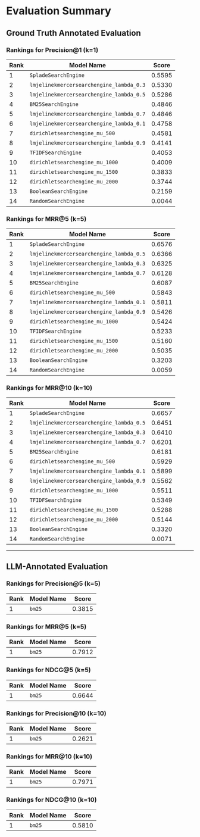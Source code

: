 # Evaluation Summary

## Ground Truth Annotated Evaluation

### Rankings for Precision@1 (k=1)

| Rank | Model Name | Score |
|------|-------------|--------|
| 1 | `SpladeSearchEngine` | 0.5595 |
| 2 | `lmjelinekmercersearchengine_lambda_0.3` | 0.5330 |
| 3 | `lmjelinekmercersearchengine_lambda_0.5` | 0.5286 |
| 4 | `BM25SearchEngine` | 0.4846 |
| 5 | `lmjelinekmercersearchengine_lambda_0.7` | 0.4846 |
| 6 | `lmjelinekmercersearchengine_lambda_0.1` | 0.4758 |
| 7 | `dirichletsearchengine_mu_500` | 0.4581 |
| 8 | `lmjelinekmercersearchengine_lambda_0.9` | 0.4141 |
| 9 | `TFIDFSearchEngine` | 0.4053 |
| 10 | `dirichletsearchengine_mu_1000` | 0.4009 |
| 11 | `dirichletsearchengine_mu_1500` | 0.3833 |
| 12 | `dirichletsearchengine_mu_2000` | 0.3744 |
| 13 | `BooleanSearchEngine` | 0.2159 |
| 14 | `RandomSearchEngine` | 0.0044 |

### Rankings for MRR@5 (k=5)

| Rank | Model Name | Score |
|------|-------------|--------|
| 1 | `SpladeSearchEngine` | 0.6576 |
| 2 | `lmjelinekmercersearchengine_lambda_0.5` | 0.6366 |
| 3 | `lmjelinekmercersearchengine_lambda_0.3` | 0.6325 |
| 4 | `lmjelinekmercersearchengine_lambda_0.7` | 0.6128 |
| 5 | `BM25SearchEngine` | 0.6087 |
| 6 | `dirichletsearchengine_mu_500` | 0.5843 |
| 7 | `lmjelinekmercersearchengine_lambda_0.1` | 0.5811 |
| 8 | `lmjelinekmercersearchengine_lambda_0.9` | 0.5426 |
| 9 | `dirichletsearchengine_mu_1000` | 0.5424 |
| 10 | `TFIDFSearchEngine` | 0.5233 |
| 11 | `dirichletsearchengine_mu_1500` | 0.5160 |
| 12 | `dirichletsearchengine_mu_2000` | 0.5035 |
| 13 | `BooleanSearchEngine` | 0.3203 |
| 14 | `RandomSearchEngine` | 0.0059 |

### Rankings for MRR@10 (k=10)

| Rank | Model Name | Score |
|------|-------------|--------|
| 1 | `SpladeSearchEngine` | 0.6657 |
| 2 | `lmjelinekmercersearchengine_lambda_0.5` | 0.6451 |
| 3 | `lmjelinekmercersearchengine_lambda_0.3` | 0.6410 |
| 4 | `lmjelinekmercersearchengine_lambda_0.7` | 0.6201 |
| 5 | `BM25SearchEngine` | 0.6181 |
| 6 | `dirichletsearchengine_mu_500` | 0.5929 |
| 7 | `lmjelinekmercersearchengine_lambda_0.1` | 0.5899 |
| 8 | `lmjelinekmercersearchengine_lambda_0.9` | 0.5562 |
| 9 | `dirichletsearchengine_mu_1000` | 0.5511 |
| 10 | `TFIDFSearchEngine` | 0.5349 |
| 11 | `dirichletsearchengine_mu_1500` | 0.5288 |
| 12 | `dirichletsearchengine_mu_2000` | 0.5144 |
| 13 | `BooleanSearchEngine` | 0.3320 |
| 14 | `RandomSearchEngine` | 0.0071 |

---
## LLM-Annotated Evaluation

### Rankings for Precision@5 (k=5)

| Rank | Model Name | Score |
|------|-------------|--------|
| 1 | `bm25` | 0.3815 |

### Rankings for MRR@5 (k=5)

| Rank | Model Name | Score |
|------|-------------|--------|
| 1 | `bm25` | 0.7912 |

### Rankings for NDCG@5 (k=5)

| Rank | Model Name | Score |
|------|-------------|--------|
| 1 | `bm25` | 0.6644 |

### Rankings for Precision@10 (k=10)

| Rank | Model Name | Score |
|------|-------------|--------|
| 1 | `bm25` | 0.2621 |

### Rankings for MRR@10 (k=10)

| Rank | Model Name | Score |
|------|-------------|--------|
| 1 | `bm25` | 0.7971 |

### Rankings for NDCG@10 (k=10)

| Rank | Model Name | Score |
|------|-------------|--------|
| 1 | `bm25` | 0.5810 |

